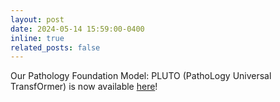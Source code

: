 ```yaml
---
layout: post
date: 2024-05-14 15:59:00-0400
inline: true
related_posts: false
---
```


Our Pathology Foundation Model: PLUTO (PathoLogy Universal TransfOrmer) is now available [here](https://arxiv.org/abs/2405.07905)!
